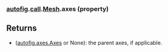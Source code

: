 ### [autofig](autofig.md).[call](autofig.call.md).[Mesh](autofig.call.Mesh.md).axes (property)




Returns
--------
* ([autofig.axes.Axes](autofig.axes.Axes.md) or None): the parent axes, if applicable.

